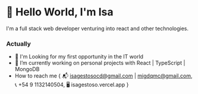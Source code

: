 <h1>👋 Hello World, I'm Isa</h1>

<p>I'm a full stack web developer venturing into react and other technologies.</p>

<h3>Actually</h3>

- 👀 I'm Looking for my first opportunity in the IT world
- 🌱 I’m currently working on personal projects with React | TypeScript | MongoDB 
- How to reach me {
 📬 isagestosocd@gmail.com | migdqmc@gmail.com,
 📞 +54 9 1132140504,
 🖥️ isagestoso.vercel.app
}

<!---
devisag/devisag is a ✨ special ✨ repository because its `README.md` (this file) appears on your GitHub profile.
You can click the Preview link to take a look at your changes.
--->
